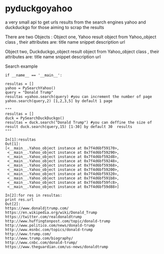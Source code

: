 # pyduckgoyahoo
a very small api to get urls results from the search engines yahoo and duckduckgo for those aiming to scrap the results

There are two Objects : 
Object one, Yahoo result object from Yahoo_object class , their attributes are: 
title
name
snippet
description
url

Object two, Duckduckgo_object result object from Yahoo_object class , their attributes are: 
title
name
snippet
description
url

Search example 

    if __name__ == '__main__':
    
    resultas = []
    yahoo = PySearchYahoo()  
    query = "Donald Trump"  
    resultas =yahoo.search(query) #you can increment the number of page yahoo.search(query,2) [1,2,3,5] by default 1 page
    
    """
    resultas = []
    duck = PySearchDuckDuckgo()
    resultas = duck.search("Donald Trump") #you can deffine the size of result duck.search(query,15) [1-30] by default 30  results 
    """
    
    In[1]:resultas
    Out[1]: 
    [<__main__.Yahoo_object instance at 0x7f4d6bf59170>,
     <__main__.Yahoo_object instance at 0x7f4d6bf59290>,
     <__main__.Yahoo_object instance at 0x7f4d6bf592d8>,
     <__main__.Yahoo_object instance at 0x7f4d6bf59248>,
     <__main__.Yahoo_object instance at 0x7f4d6bf59368>,
     <__main__.Yahoo_object instance at 0x7f4d6bf59200>,
     <__main__.Yahoo_object instance at 0x7f4d6bf59320>,
     <__main__.Yahoo_object instance at 0x7f4d6bf591b8>,
     <__main__.Yahoo_object instance at 0x7f4d6bf59fc8>,
     <__main__.Yahoo_object instance at 0x7f4d6bf59d88>]
     
    In[2]:for res in resultas:
    print res.url
    Out[2]:
    https://www.donaldjtrump.com/
    https://en.wikipedia.org/wiki/Donald_Trump
    https://twitter.com/realdonaldtrump
    http://www.huffingtonpost.com/topic/donald-trump
    http://www.politico.com/news/donald-trump
    http://www.msnbc.com/topics/donald-trump
    http://www.trump.com/
    http://www.trump.com/biography/
    http://www.cnbc.com/donald-trump/
    https://www.theguardian.com/us-news/donaldtrump

